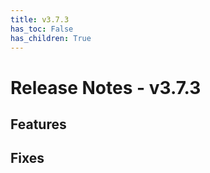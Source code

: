 ```yaml
---
title: v3.7.3
has_toc: False
has_children: True
---
```


# Release Notes - v3.7.3

## Features
## Fixes

